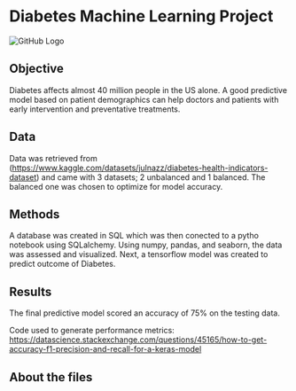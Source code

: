 # Diabetes Machine Learning Project

![GitHub Logo](https://medlineplus.gov/images/Diabetes_share.jpg)

## Objective
Diabetes affects almost 40 million people in the US alone. A good predictive model based on patient demographics can help doctors and patients with early intervention and preventative treatments. 

## Data
Data was retrieved from (https://www.kaggle.com/datasets/julnazz/diabetes-health-indicators-dataset) and came with 3 datasets; 2 unbalanced and 1 balanced. The balanced one was chosen to optimize for model accuracy. 

## Methods
A database was created in SQL which was then conected to a pytho notebook using SQLalchemy. Using numpy, pandas, and seaborn, the data was assessed and visualized. Next, a tensorflow model was created to predict outcome of Diabetes.  

## Results
The final predictive model scored an accuracy of 75% on the testing data. 

Code used to generate performance metrics:
https://datascience.stackexchange.com/questions/45165/how-to-get-accuracy-f1-precision-and-recall-for-a-keras-model

## About the files 


